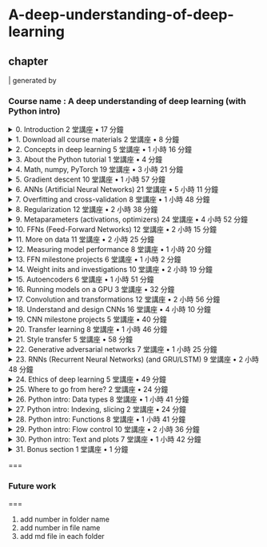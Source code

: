 # A-deep-understanding-of-deep-learning
## chapter
| generated by 
### Course name : A deep understanding of deep learning (with Python intro)
<details>
	<summary>
 0. Introduction 2 堂講座 • 17 分鐘
</summary>

	0.0. Using Udemy like a pro 09:25

</details>
<details>
	<summary>
 1. Download all course materials 2 堂講座 • 8 分鐘
</summary>

	1.0. Downloading and using the code 06:29
	1.1. My policy on code-sharing 01:38

</details>
<details>
	<summary>
 2. Concepts in deep learning 5 堂講座 • 1 小時 16 分鐘
</summary>

	2.0. What is an artificial neural network? 16:02
	2.1. How models "learn" 12:26
	2.2. The role of DL in science and knowledge 16:43
	2.3. Are artificial "neurons" like biological neurons? 13:03

</details>
<details>
	<summary>
 3. About the Python tutorial 1 堂講座 • 4 分鐘
</summary>

	3.0. Should you watch the Python tutorial? 04:25

</details>
<details>
	<summary>
 4. Math, numpy, PyTorch 19 堂講座 • 3 小時 21 分鐘
</summary>

	4.0. PyTorch or TensorFlow? 00:44
	4.1. Introduction to this section 02:06
	4.2. Spectral theories in mathematics 09:16
	4.3. Terms and datatypes in math and computers 07:05
	4.4. Converting reality to numbers 06:33
	4.5. Vector and matrix transpose 06:58
	4.6. OMG it's the dot product! 09:45
	4.7. Matrix multiplication 15:27
	4.8. Softmax 19:26
	4.9. Logarithms 08:26
	4.10. Entropy and cross-entropy 18:18
	4.11. Min/max and argmin/argmax 12:47
	4.12. Mean and variance 15:34
	4.13. Random sampling and sampling variability 11:18
	4.14. Reproducible randomness via seeding 08:37
	4.15. The t-test 13:57
	4.16. Derivatives: intuition and polynomials 16:39
	4.17. Derivatives find minima 08:32
	4.18. Derivatives: product and chain rules 10:00

</details>
<details>
	<summary>
 5. Gradient descent 10 堂講座 • 1 小時 57 分鐘
</summary>

	5.0. Overview of gradient descent 14:15
	5.1. What about local minima? 11:56
	5.2. Gradient descent in 1D 17:11
	5.3. CodeChallenge: unfortunate starting value 11:30
	5.4. CodeChallenge: 2D gradient ascent 14:48
	5.5. Parametric experiments on g.d. 05:16
	5.6. CodeChallenge: fixed vs. dynamic learning rate 18:56
	5.7. Vanishing and exploding gradients 15:33
	5.8. Tangent: Notebook revision history 06:04

</details>
<details>
	<summary>
 6. ANNs (Artificial Neural Networks) 21 堂講座 • 5 小時 11 分鐘
</summary>

	6.0. The perceptron and ANN architecture 19:50
	6.1. A geometric view of ANNs 13:38
	6.2. ANN math part 1 (forward prop) 16:22
	6.3. ANN math part 2 (errors, loss, cost) 10:54
	6.4. ANN math part 3 (backprop) 12:10
	6.5. ANN for regression 24:09
	6.6. CodeChallenge: manipulate regression slopes 18:58
	6.7. ANN for classifying qwerties 22:23
	6.8. Multilayer ANN 23:46
	6.9. Linear solutions to linear problems 19:51
	6.10. Why multilayer linear models don't exist 08:14
	6.11. Multi-output ANN (iris dataset) 06:20
	6.12. CodeChallenge: more qwerties! 25:54
	6.13. Comparing the number of hidden units 11:56
	6.14. Depth vs. breadth: number of parameters 09:59
	6.15. Defining models using sequential vs. class 17:25
	6.16. Model depth vs. breadth 13:17
	6.17. CodeChallenge: convert sequential to class 20:31
	6.18. Diversity of ANN visual representations 06:37
	6.19. Reflection: Are DL models understandable yet? 00:18

</details>
<details>
	<summary>
 7. Overfitting and cross-validation 8 堂講座 • 1 小時 48 分鐘
</summary>

	7.0. What is overfitting and is it as bad as they say? 12:28
	7.1. Cross-validation 17:13
	7.2. Generalization 06:09
	7.3. Cross-validation -- manual separation 12:39
	7.4. Cross-validation -- scikitlearn 21:01
	7.5. Cross-validation -- DataLoader 20:27
	7.6. Splitting data into train, devset, test 09:45
	7.7. Cross-validation on regression 08:09

</details>
<details>
	<summary>
 8. Regularization 12 堂講座 • 2 小時 38 分鐘
</summary>

	8.0. Regularization: Concept and methods 13:38
	8.1. train() and eval() modes 07:14
	8.2. Dropout regularization 21:56
	8.3. Dropout regularization in practice 23:13
	8.4. Dropout example 2 06:33
	8.5. Weight regularization (L1/L2): math 18:25
	8.6. L2 regularization in practice 13:24
	8.7. L1 regularization in practice 12:22
	8.8. Training in mini-batches 11:32
	8.9. Batch training in action 10:47
	8.10. The importance of equal batch sizes 06:59
	8.11. CodeChallenge: Effects of mini-batch size 11:57

</details>
<details>
	<summary>
 9. Metaparameters (activations, optimizers) 24 堂講座 • 4 小時 52 分鐘
</summary>

	9.0. What are "metaparameters"? 05:02
	9.1. The "wine quality" dataset 17:29
	9.2. CodeChallenge: Minibatch size in the wine dataset 15:38
	9.3. Data normalization 13:12
	9.4. The importance of data normalization 09:33
	9.5. Batch normalization 13:16
	9.6. Batch normalization in practice 07:38
	9.7. CodeChallenge: Batch-normalize the qwerties 05:06
	9.8. Activation functions 17:59
	9.9. Activation functions in PyTorch 12:12
	9.10. Activation functions comparison 09:27
	9.11. CodeChallenge: Predict sugar 07:48
	9.12. Loss functions 17:06
	9.13. Loss functions in PyTorch 16:50
	9.14. More practice with multioutput ANNs 18:41
	9.15. Optimizers (minibatch, momentum) 14:05
	9.16. SGD with momentum 18:41
	9.17. Optimizers (RMSprop, Adam) 07:46
	9.18. Optimizers comparison 15:40
	9.19. CodeChallenge: Optimizers and... something 10:17
	9.20. CodeChallenge: Adam with L2 regularization 06:57
	9.21. Learning rate decay 07:42
	9.22. How to pick the right metaparameters 12:15

</details>
<details>
	<summary>
 10. FFNs (Feed-Forward Networks) 12 堂講座 • 2 小時 15 分鐘
</summary>

	10.0. What are fully-connected and feedforward networks? 04:57
	10.1. The MNIST dataset 12:33
	10.2. FFN to classify digits 22:20
	10.3. CodeChallenge: Binarized MNIST images 05:24
	10.4. CodeChallenge: Data normalization 16:16
	10.5. Distributions of weights pre- and post-learning 14:48
	10.6. CodeChallenge: MNIST and breadth vs. depth 12:35
	10.7. CodeChallenge: Optimizers and MNIST 07:06
	10.8. Shifted MNIST 08:00
	10.9. CodeChallenge: The mystery of the missing 7 11:25
	10.10. Universal approximation theorem 10:47

</details>
<details>
	<summary>
 11. More on data 11 堂講座 • 2 小時 25 分鐘
</summary>

	11.0. Anatomy of a torch dataset and dataloader 17:57
	11.1. Data size and network size 16:35
	11.2. CodeChallenge: unbalanced data 20:05
	11.3. What to do about unbalanced designs? 07:45
	11.4. Data oversampling in MNIST 16:30
	11.5. Data noise augmentation (with devset+test) 13:16
	11.6. Data feature augmentation 19:40
	11.7. Getting data into colab 06:05
	11.8. Save and load trained models 06:14
	11.9. Save the best-performing model 15:18
	11.10. Where to find online datasets 05:32

</details>
<details>
	<summary>
 12. Measuring model performance 8 堂講座 • 1 小時 20 分鐘
</summary>

	12.0. Two perspectives of the world 07:01
	12.1. Accuracy, precision, recall, F1 12:39
	12.2. APRF in code 06:42
	12.3. APRF example 1: wine quality 13:34
	12.4. APRF example 2: MNIST 12:01
	12.5. CodeChallenge: MNIST with unequal groups 09:14
	12.6. Computation time 09:55
	12.7. Better performance in test than train? 08:35

</details>
<details>
	<summary>
 13. FFN milestone projects 6 堂講座 • 1 小時 2 分鐘
</summary>

	13.0. Project 1: A gratuitously complex adding machine 07:05
	13.1. Project 1: My solution 11:18
	13.2. Project 2: Predicting heart disease 07:14
	13.3. Project 3: FFN for missing data interpolation 18:21
	13.4. Project 3: My solution 09:35

</details>
<details>
	<summary>
 14. Weight inits and investigations 10 堂講座 • 2 小時 19 分鐘
</summary>

	14.0. Explanation of weight matrix sizes 11:54
	14.1. A surprising demo of weight initializations 15:52
	14.2. Theory: Why and how to initialize weights 12:46
	14.3. CodeChallenge: Weight variance inits 13:14
	14.4. Xavier and Kaiming initializations 15:42
	14.5. CodeChallenge: Xavier vs. Kaiming 16:54
	14.6. CodeChallenge: Identically random weights 12:40
	14.7. Freezing weights during learning 12:58
	14.8. Learning-related changes in weights 21:55
	14.9. Use default inits or apply your own? 04:36

</details>
<details>
	<summary>
 15. Autoencoders 6 堂講座 • 1 小時 51 分鐘
</summary>

	15.0. What are autoencoders and what do they do? 11:42
	15.1. Denoising MNIST 15:48
	15.2. CodeChallenge: How many units? 19:52
	15.3. The latent code of MNIST 17:55
	15.4. Autoencoder with tied weights 21:57

</details>
<details>
	<summary>
 16. Running models on a GPU 3 堂講座 • 32 分鐘
</summary>

	16.0. What is a GPU and why use it? 15:07
	16.1. Implementation 10:13
	16.2. CodeChallenge: Run an experiment on the GPU 06:46

</details>
<details>
	<summary>
 17. Convolution and transformations 12 堂講座 • 2 小時 56 分鐘
</summary>

	17.0. Convolution: concepts 21:33
	17.1. Feature maps and convolution kernels 09:32
	17.2. Convolution in code 21:05
	17.3. Convolution parameters (stride, padding) 12:14
	17.4. The Conv2 class in PyTorch 13:23
	17.5. CodeChallenge: Choose the parameters 07:10
	17.6. Transpose convolution 13:41
	17.7. Max/mean pooling 18:35
	17.8. Pooling in PyTorch 13:29
	17.9. To pool or to stride? 09:35
	17.10. Image transforms 16:47
	17.11. Creating and using custom DataLoaders 19:06

</details>
<details>
	<summary>
 18. Understand and design CNNs 16 堂講座 • 4 小時 10 分鐘
</summary>

	18.0. The canonical CNN architecture 10:47
	18.1. CNN to classify MNIST digits 26:06
	18.2. CNN on shifted MNIST 08:36
	18.3. Classify Gaussian blurs 24:10
	18.4. Examine feature map activations 27:50
	18.5. CodeChallenge: Softcode internal parameters 16:48
	18.6. CodeChallenge: How wide the FC? 11:25
	18.7. Do autoencoders clean Gaussians? 17:10
	18.8. CodeChallenge: AEs and occluded Gaussians 09:36
	18.9. CodeChallenge: Custom loss functions 20:15
	18.10. The EMNIST dataset (letter recognition) 16:59
	18.11. Dropout in CNNs 24:59
	18.12. CodeChallenge: How low can you go? 10:14
	18.13. CodeChallenge: Varying number of channels 06:45
	18.14. So many possibilities! How to create a CNN? 13:39

</details>
<details>
	<summary>
 19. CNN milestone projects 5 堂講座 • 40 分鐘
</summary>

	19.0. Project 1: Import and classify CIFAR10 07:15
	19.1. Project 1: My solution 12:01
	19.2. Project 2: CIFAR-autoencoder 04:51
	19.3. Project 3: FMNIST 03:52

</details>
<details>
	<summary>
 20. Transfer learning 8 堂講座 • 1 小時 46 分鐘
</summary>

	20.0. Transfer learning: What, why, and when? 16:52
	20.1. Transfer learning: MNIST -> FMNIST 10:06
	20.2. CodeChallenge: letters to numbers 14:06
	20.3. Famous CNN architectures 06:46
	20.4. Transfer learning with ResNet-18 16:43
	20.5. Pretraining with autoencoders 03:41
	20.6. CIFAR10 with autoencoder-pretrained model 20:01

</details>
<details>
	<summary>
 21. Style transfer 5 堂講座 • 58 分鐘
</summary>

	21.0. What is style transfer and how does it work? 04:36
	21.1. The style transfer algorithm 12:37
	21.2. Transferring the screaming bathtub 10:58
	21.3. CodeChallenge: Style transfer with AlexNet 22:16

</details>
<details>
	<summary>
 22. Generative adversarial networks 7 堂講座 • 1 小時 25 分鐘
</summary>

	22.0. GAN: What, why, and how 17:22
	22.1. Linear GAN with MNIST 21:55
	22.2. CodeChallenge: Linear GAN with FMNIST 09:50
	22.3. CNN GAN with Gaussians 15:06
	22.4. CodeChallenge: Gaussians with fewer layers 06:05
	22.5. CNN GAN with FMNIST 06:24
	22.6. CodeChallenge: CNN GAN with CIFAR 07:51

</details>
<details>
	<summary>
 23. RNNs (Recurrent Neural Networks) (and GRU/LSTM) 9 堂講座 • 2 小時 48 分鐘
</summary>

	23.0. Leveraging sequences in deep learning 12:53
	23.1. How RNNs work 15:14
	23.2. The RNN class in PyTorch 17:44
	23.3. Predicting alternating sequences 19:30
	23.4. CodeChallenge: sine wave extrapolation 24:49
	23.5. GRU and LSTM 15:51
	23.6. The LSTM and GRU classes 23:08
	23.7. Lorem ipsum 13:26

</details>
<details>
	<summary>
 24. Ethics of deep learning 5 堂講座 • 49 分鐘
</summary>

	24.0. Will AI save us or destroy us? 09:40
	24.1. Example case studies 06:39
	24.2. Some other possible ethical scenarios 10:35
	24.3. Will deep learning take our jobs? 10:27
	24.4. Accountability and making ethical AI 11:22

</details>
<details>
	<summary>
 25. Where to go from here? 2 堂講座 • 24 分鐘
</summary>

	25.0. How to learn topic _X_ in deep learning? 08:08
	25.1. How to read academic DL papers 16:00

</details>
<details>
	<summary>
 26. Python intro: Data types 8 堂講座 • 1 小時 41 分鐘
</summary>

	26.0. How to learn from the Python tutorial 03:25
	26.1. Variables 18:14
	26.2. Math and printing 18:31
	26.3. Lists (1 of 2) 13:31
	26.4. Lists (2 of 2) 09:29
	26.5. Tuples 07:40
	26.6. Booleans 18:19
	26.7. Dictionaries 11:51

</details>
<details>
	<summary>
 27. Python intro: Indexing, slicing 2 堂講座 • 24 分鐘
</summary>

	27.0. Indexing 12:30
	27.1. Slicing 11:45

</details>
<details>
	<summary>
 28. Python intro: Functions 8 堂講座 • 1 小時 41 分鐘
</summary>

	28.0. Inputs and outputs 07:01
	28.1. Python libraries (numpy) 14:20
	28.2. Python libraries (pandas) 13:57
	28.3. Getting help on functions 07:36
	28.4. Creating functions 20:27
	28.5. Global and local variable scopes 13:20
	28.6. Copies and referents of variables 05:45
	28.7. Classes and object-oriented programming 18:46

</details>
<details>
	<summary>
 29. Python intro: Flow control 10 堂講座 • 2 小時 36 分鐘
</summary>

	29.0. If-else statements 15:03
	29.1. If-else statements, part 2 16:58
	29.2. For loops 17:37
	29.3. Continue 12:11
	29.4. Initializing variables 07:24
	29.5. Single-line loops (list comprehension) 18:01
	29.6. while loops 15:25
	29.7. Broadcasting in numpy 19:30
	29.8. Function error checking and handling 15:41

</details>
<details>
	<summary>
 30. Python intro: Text and plots 7 堂講座 • 1 小時 42 分鐘
</summary>

	30.0. Printing and string interpolation 17:18
	30.1. Plotting dots and lines 12:55
	30.2. Subplot geometry 16:10
	30.3. Making the graphs look nicer 18:48
	30.4. Seaborn 11:08
	30.5. Images 17:59
	30.6. Export plots in low and high resolution 07:58

</details>
<details>
	<summary>
 31. Bonus section 1 堂講座 • 1 分鐘
</summary>

	31.0. Bonus content 00:53

</details>


=== 

### Future work
===
1. add number in folder name 
2. add number in file name
3. add md file in each folder